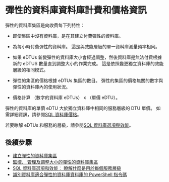 <properties
    pageTitle="SQL 資料庫彈性的集區價格與效能"
    description="彈性的資料庫集區的特定價格資訊。"
    services="sql-database"
    documentationCenter=""
    authors="srinia"
    manager="jhubbard"
    editor=""/>

<tags
    ms.service="sql-database"
    ms.devlang="NA"
    ms.date="05/27/2016"
    ms.author="srinia"
    ms.workload="data-management"
    ms.topic="article"
    ms.tgt_pltfrm="NA"/>


# <a name="elastic-database-pool-billing-and-pricing-information"></a>彈性的資料庫資料庫計費和價格資訊

彈性的資料庫集區是向收費每下列特性︰

- 即使集區中沒有資料庫，是在其建立付費彈性的資料庫。
- 為每小時付費彈性的資料庫。 這是與效能層級的單一資料庫測量頻率相同。
- 如果 eDTUs 新變彈性的資料庫大小會經過調整，然後資料庫是無法付費根據新的 eDTUS 數量直到調整大小的作業完成。 這是依照變更獨立資料庫的效能層級的相同模式。


- 彈性的集區的價格根據 eDTUs 集區的數目。 彈性的集區的價格無關的數字與彈性的資料庫內的使用狀況。
- 價格計算 （數字的資料庫 eDTUs） x （單價 eDTU）。

彈性的資料庫的單價 eDTU 大於獨立資料庫中相同的服務層級的 DTU 單價。 如需詳細資訊，請參閱[SQL 資料庫價格](https://azure.microsoft.com/pricing/details/sql-database/)。 


若要瞭解 eDTUs 和服務的層級，請參閱[SQL 資料庫選項與效能](sql-database-service-tiers.md)。

## <a name="next-steps"></a>後續步驟

- [建立彈性的資料庫集區](sql-database-elastic-pool-create-portal.md)
- [監控、 管理及調整大小的彈性的資料庫集區](sql-database-elastic-pool-manage-portal.md)
- [SQL 資料庫選項和效能︰ 瞭解什麼是用於每個服務層級](sql-database-service-tiers.md)
- [識別資料庫適合彈性的資料庫資料庫的 PowerShell 指令碼](sql-database-elastic-pool-database-assessment-powershell.md)
